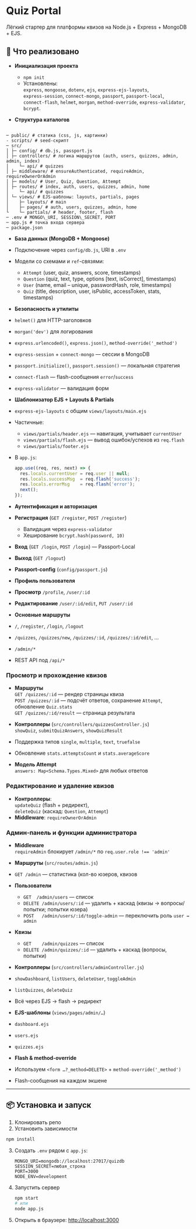 # Quiz Portal

Лёгкий стартер для платформы квизов на Node.js + Express + MongoDB + EJS.

## 🚀 Что реализовано

- **Инициализация проекта**
    - `npm init`
    - Установлены:  
      `express`, `mongoose`, `dotenv`, `ejs`, `express-ejs-layouts`,  
      `express-session`, `connect-mongo`, `passport`, `passport-local`,  
      `connect-flash`, `helmet`, `morgan`, `method-override`, `express-validator`, `bcrypt`.

- **Структура каталогов**

```

─ public/ # статика (css, js, картинки)
- scripts/ # seed-скрипт
─ src/
│ ├─ config/ # db.js, passport.js
│ ├─ controllers/ # логика маршрутов (auth, users, quizzes, admin, admin, index)
│    └─ api/ # quizzes
│ ├─ middleware/ # ensureAuthenticated, requireAdmin, requireOwnerOrAdmin
│ ├─ models/ # User, Quiz, Question, Attempt
│ ├─ routes/ # index, auth, users, quizzes, admin, home
│    └─ api/ # quizzes
│ └─ views/ # EJS-шаблоны: layouts, partials, pages
│    ├─ layouts/ # main
│    ├─ pages/ # auth, users, quizzes, admin, home
└    └─ partials/ # header, footer, flash
─ .env # MONGO\_URI, SESSION\_SECRET, PORT
─ app.js # точка входа сервера
─ package.json

````

- **База данных (MongoDB + Mongoose)**
- Подключение через `config/db.js`, URI в `.env`
- Модели со схемами и `ref`-связями:
    - `Attempt` (user, quiz, answers, score, timestamps)
    - `Question` (quiz, text, type, options [text, isCorrect], timestamps)
    - `User` (name, email – unique, passwordHash, role, timestamps)
    - `Quiz` (title, description, user, isPublic, accessToken, stats, timestamps)

- **Безопасность и утилиты**
- `helmet()` для HTTP-заголовков
- `morgan('dev')` для логирования
- `express.urlencoded()`, `express.json()`, `method-override('_method')`
- `express-session` + `connect-mongo` — сессии в MongoDB
- `passport.initialize()`, `passport.session()` — локальная стратегия
- `connect-flash` — flash-сообщения `error`/`success`
- `express-validator` — валидация форм

- **Шаблонизатор EJS + Layouts & Partials**
- `express-ejs-layouts` с общим `views/layouts/main.ejs`
- Частичные:
    - `views/partials/header.ejs` — навигация, учитывает `currentUser`
    - `views/partials/flash.ejs`  — вывод ошибок/успехов из `req.flash`
    - `views/partials/footer.ejs`
- В `app.js`:
  ```js
  app.use((req, res, next) => {
    res.locals.currentUser = req.user || null;
    res.locals.successMsg  = req.flash('success');
    res.locals.errorMsg    = req.flash('error');
    next();
  });
  ```

- **Аутентификация и авторизация**
- **Регистрация** (`GET /register`, `POST /register`)
    - Валидация через `express-validator`
    - Хеширование `bcrypt.hash(password, 10)`
- **Вход** (`GET /login`, `POST /login`) — Passport-Local
- **Выход** (`GET /logout`)
- **Passport-config** (`config/passport.js`)

- **Профиль пользователя**
- **Просмотр** `/profile`, `/user/:id`
- **Редактирование** `/user/:id/edit`, `PUT /user/:id`

- **Основные маршруты**
- `/`, `/register`, `/login`, `/logout`
- `/quizzes`, `/quizzes/new`, `/quizzes/:id`, `/quizzes/:id/edit`, …
- `/admin/*`
- REST API под `/api/*`

### Просмотр и прохождение квизов

- **Маршруты**  
  `GET /quizzes/:id` — рендер страницы квиза  
  `POST /quizzes/:id` — подсчёт ответов, сохранение `Attempt`, обновление `Quiz.stats`  
  `GET /quizzes/:id/result` — страница результата

- **Контроллеры** (`src/controllers/quizzesController.js`)  
  `showQuiz`, `submitQuizAnswers`, `showQuizResult`
- Поддержка типов `single`, `multiple`, `text`, `truefalse`
- Обновление `stats.attemptsCount` и `stats.averageScore`

- **Модель Attempt**  
  `answers: Map<Schema.Types.Mixed>` для любых ответов

### Редактирование и удаление квизов

- **Контроллеры**:  
  `updateQuiz` (flash + редирект),  
  `deleteQuiz` (каскад: `Question`, `Attempt`)
- **Middleware**: `requireOwnerOrAdmin`

### Админ-панель и функции администратора

- **Middleware**  
  `requireAdmin` блокирует `/admin/*` по `req.user.role !== 'admin'`

- **Маршруты** (`src/routes/admin.js`)
- `GET /admin` — статистика (кол-во юзеров, квизов
- **Пользователи**
    - `GET  /admin/users` — список
    - `DELETE /admin/users/:id` — удалить + каскад (квизы → вопросы/попытки; попытки юзера)
    - `POST   /admin/users/:id/toggle-admin` — переключить роль `user ↔ admin`
- **Квизы**
    - `GET    /admin/quizzes` — список
    - `DELETE /admin/quizzes/:id` — удалить + каскад (вопросы, попытки)

- **Контроллеры** (`src/controllers/adminController.js`)
- `showDashboard`, `listUsers`, `deleteUser`, `toggleAdmin`
- `listQuizzes`, `deleteQuiz`
- Всё через EJS → flash → редирект

- **EJS-шаблоны** (`views/pages/admin/…`)
- `dashboard.ejs`
- `users.ejs`
- `quizzes.ejs`

- **Flash & method-override**
- Используем `<form …?_method=DELETE>` + `method-override('_method')`
- Flash-сообщения на каждом экшене

---

## 📦 Установка и запуск

1. Клонировать репо
2. Установить зависимости

 ```bash
 npm install
````

3. Создать `.env` рядом с `app.js`:

   ```dotenv
   MONGO_URI=mongodb://localhost:27017/quizdb
   SESSION_SECRET=любая_строка
   PORT=3000
   NODE_ENV=development
   ```
4. Запустить сервер

   ```bash
   npm start
   # или
   node app.js
   ```
5. Открыть в браузере:
   [http://localhost:3000](http://localhost:3000)
